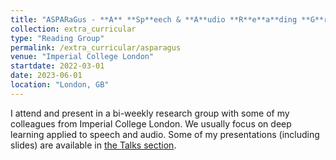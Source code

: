 ```yaml
---
title: "ASPARaGus - **A** **Sp**eech & **A**udio **R**e**a**ding **G**roup**us**cule"
collection: extra_curricular
type: "Reading Group"
permalink: /extra_curricular/asparagus
venue: "Imperial College London"
startdate: 2022-03-01
date: 2023-06-01
location: "London, GB"
---
```


I attend and present in a bi-weekly research group with some of my colleagues from Imperial College London. We usually focus on deep learning applied to speech and audio. Some of my presentations (including slides) are available in [the Talks section](/talks/).